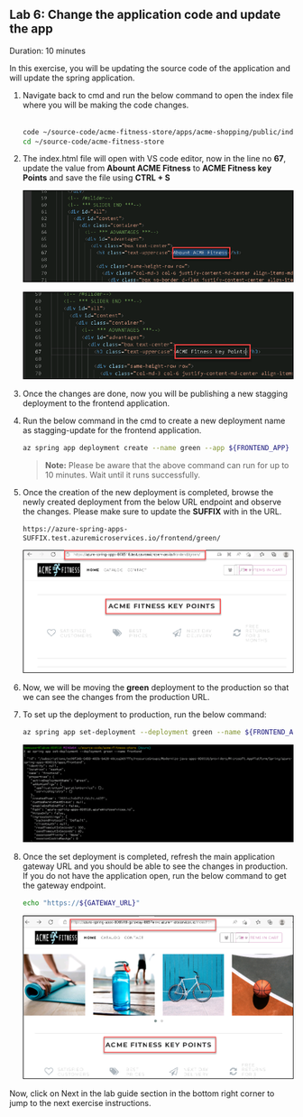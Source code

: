 ## Lab 6: Change the application code and update the app

Duration: 10 minutes

  In this exercise, you will be updating the source code of the application and will update the spring application.
  
1. Navigate back to cmd and run the below command to open the index file where you will be making the code changes. 

   ```bash
   
   code ~/source-code/acme-fitness-store/apps/acme-shopping/public/index.html
   cd ~/source-code/acme-fitness-store
   ```

1. The index.html file will open with VS code editor, now in the line no **67**, update the value from **Abount ACME Fitness** to **ACME Fitness key Points** and save the file using **CTRL + S**

     ![gfd](Images/keyupdate.png)

     ![dfgj](Images/keyupdates2.png)

1. Once the changes are done, now you will be publishing a new stagging deployment to the frontend application.

1. Run the below command in the cmd to create a new deployment name as stagging-update for the frontend application.

    ```bash
    az spring app deployment create --name green --app ${FRONTEND_APP} --source-path ./apps/acme-shopping 
    ```
  
    > **Note:** Please be aware that the above command can run for up to 10 minutes. Wait until it runs successfully.

  
1.  Once the creation of the new deployment is completed, browse the newly created deployment from the below URL endpoint and observe the changes. Please make sure to update the **SUFFIX** with **<inject key="DeploymentID" enableCopy="false" />** in the URL.

    ```
    https://azure-spring-apps-SUFFIX.test.azuremicroservices.io/frontend/green/
    ```
    
    ![](Images/green.png)
    
1. Now, we will be moving the **green** deployment to the production so that we can see the changes from the production URL.

1. To set up the deployment to production, run the below command:

    ```bash
    az spring app set-deployment --deployment green --name ${FRONTEND_APP}
    ```
    
    ![](Images/updatesstagging.png)
    
1. Once the set deployment is completed, refresh the main application gateway URL and you should be able to see the changes in production. If you do not have the application open, run the below command to get the gateway endpoint.

    ```bash
    echo "https://${GATEWAY_URL}"
    ```
     ![](Images/movetoprod.png)
    
Now, click on Next in the lab guide section in the bottom right corner to jump to the next exercise instructions.

